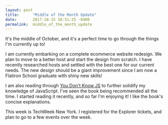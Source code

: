 ```yaml
---
layout: post
title:      "Middle of the Month Update"
date:       2017-10-15 10:51:25 -0400
permalink:  middle_of_the_month_update
---
```


It's the middle of October, and it's a perfect time to go through the things I'm currently up to!

I am currently embarking on a complete ecommerce website redesign. We plan to move to a better host and start the design from scratch. I have recently researched hosts and settled with the best one for our current needs. The new design should be a giant improvement since I am now a Flatiron School graduate with shiny new skills!

I am also reading through [You Don't Know JS](https://github.com/getify/You-Dont-Know-JS) to further solidify my knowledge of JavaScript. I've seen the book being recommended all the time. I started reading it recently, and so far I'm enjoying it! I like the book's concise explanations.

This week is TechWeek New York. I registered for the Explorer tickets, and plan to go to a few events over the week.
